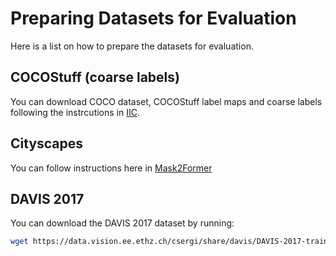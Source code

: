 # Preparing Datasets for Evaluation

Here is a list on how to prepare the datasets for evaluation.

## COCOStuff (coarse labels)

You can download COCO dataset, COCOStuff label maps and coarse labels following the instrcutions in [IIC](https://github.com/xu-ji/IIC/blob/master/datasets/README.txt).


## Cityscapes
You can follow instructions here in [Mask2Former](https://github.com/facebookresearch/Mask2Former/blob/main/datasets/README.md)

## DAVIS 2017

You can download the DAVIS 2017 dataset by running:

```bash
wget https://data.vision.ee.ethz.ch/csergi/share/davis/DAVIS-2017-trainval-480p.zip
```